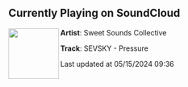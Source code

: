 ## Currently Playing on SoundCloud

[<img align="left" width="100" src="https://i1.sndcdn.com/artworks-zegt4RBa0mkLaB0L-K4xvKA-t500x500.jpg">](https://soundcloud.com/sweetsoundscollective/sevsky-pressure?in=saxurn/sets/twisted-metal)

**Artist**: Sweet Sounds Collective 

**Track**: SEVSKY - Pressure

Last updated at 05/15/2024 09:36
